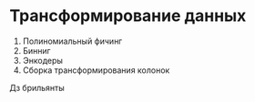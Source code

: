 # Трансформирование данных

1. Полиномиальный фичинг
2. Бинниг
3. Энкодеры
4. Сборка трансформирования колонок


Дз брильянты

